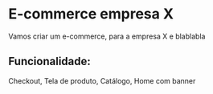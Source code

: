 # E-commerce empresa X

Vamos criar um e-commerce, para a empresa X e blablabla

## Funcionalidade:

Checkout, Tela de produto, Catálogo, Home com banner